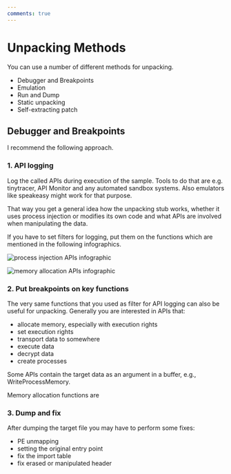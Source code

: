 ```yaml
---
comments: true
---
```


# Unpacking Methods

You can use a number of different methods for unpacking.

* Debugger and Breakpoints
* Emulation
* Run and Dump
* Static unpacking
* Self-extracting patch

## Debugger and Breakpoints

I recommend the following approach.

### 1. API logging 

Log the called APIs during execution of the sample. Tools to do that are e.g. tinytracer, API Monitor and any automated sandbox systems. Also emulators like speakeasy might work for that purpose.

That way you get a general idea how the unpacking stub works, whether it uses process injection or modifies its own code and what APIs are involved when manipulating the data.

If you have to set filters for logging, put them on the functions which are mentioned in the following infographics.

![process injection APIs infographic](images/process_injection.png)


![memory allocation APIs infographic](images/memory_allocation.png)

### 2. Put breakpoints on key functions

The very same functions that you used as filter for API logging can also be useful for unpacking.
Generally you are interested in APIs that:

* allocate memory, especially with execution rights
* set execution rights
* transport data to somewhere
* execute data
* decrypt data
* create processes

Some APIs contain the target data as an argument in a buffer, e.g., WriteProcessMemory.

Memory allocation functions are

### 3. Dump and fix

After dumping the target file you may have to perform some fixes:

* PE unmapping
* setting the original entry point
* fix the import table
* fix erased or manipulated header




